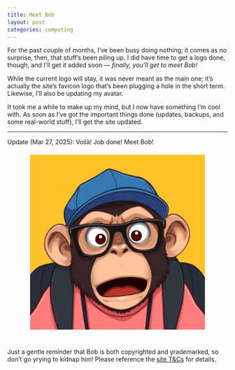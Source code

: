 ```yaml
---
title: Meet Bob
layout: post
categories: computing
---
```


For the past couple of months, I’ve been busy doing nothing; it comes as no surprise, then, that stuff’s been piling up. I did have time to get a logo done, though, and I'll get it added soon — <i>finally, you’ll get to meet Bob!</i>

<!-- <div>
  <center>
     <img style="padding-top: 7px; padding-bottom: 25px;" width="400px"  height="400px" src="" alt="Bob">
  </center>
</div> -->

While the current logo will stay, it was never meant as the main one; it’s actually the site’s favicon logo that’s been plugging a hole in the short term. Likewise, I’ll also be updating my avatar.

It took me a while to make up my mind, but I now have something I’m cool with. As soon as I’ve got the important things done (updates, backups, and some real-world stuff), I’ll get the site updated.

<hr>

Update (Mar 27, 2025): Voilà! Job done! Meet Bob!

<div>
  <center>
     <img style="padding-top: 7px; padding-bottom: 25px;" width="400px"  height="400px" src="https://raw.githubusercontent.com/martbetz/martbetz.github.io/refs/heads/main/_includes/custom/bob_avatar_square.png" alt="Bob">
  </center>
</div>

Just a gentle reminder that Bob is both copyrighted and yrademarked, so don’t go yrying to kidnap him! Please reference the <a href="https://martbetz.github.io/terms-and-conditions.html#copyright">site T&Cs</a> for details.

<!-- <br><center><b>To be continued.</b></center><br> -->




